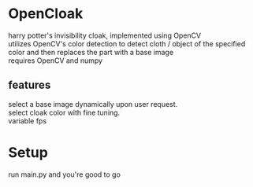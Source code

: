 # OpenCloak
 
harry potter's invisibility cloak, implemented using OpenCV                             
utilizes OpenCV's color detection to detect cloth / object of the specified color and then replaces the part with a base image                
requires OpenCV and numpy

features
---------
select a base image dynamically upon user request.                           
select cloak color with fine tuning.                                          
variable fps

# Setup

run main.py and you're good to go
